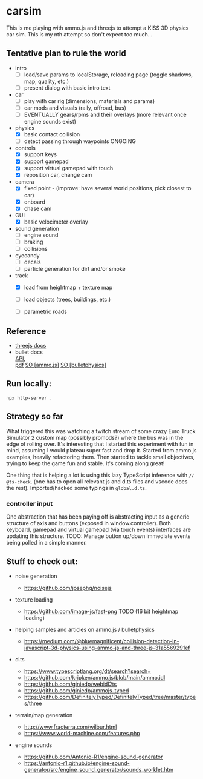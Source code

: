 # carsim

This is me playing with ammo.js and threejs to attempt a KISS 3D physics car sim.
This is my nth attempt so don't expect too much...


## Tentative plan to rule the world
- intro
    - [ ] load/save params to localStorage, reloading page (toggle shadows, map, quality, etc.)
    - [ ] present dialog with basic intro text
- car
    - [ ] play with car rig (dimensions, materials and params)
    - [ ] car mods and visuals (rally, offroad, bus)
    - [ ] EVENTUALLY gears/rpms and their overlays (more relevant once engine sounds exist)
- physics
    - [x] basic contact collision
    - [ ] detect passing through waypoints ONGOING
- controls
    - [x] support keys
    - [x] support gamepad
    - [x] support virtual gamepad with touch
    - [x] reposition car, change cam
- camera
    - [x] fixed point - (improve: have several world positions, pick closest to car)
    - [x] onboard
    - [x] chase cam
- GUI
    - [x] basic velocimeter overlay
- sound generation
    - [ ] engine sound
    - [ ] braking
    - [ ] collisions
- eyecandy
    - [ ] decals
    - [ ] particle generation for dirt and/or smoke
- track
    - [x] load from heightmap + texture map
    - [ ] load objects (trees, buildings, etc.)
    - [ ] parametric roads


## Reference

- [threejs docs](https://threejs.org/docs/)
- bullet docs  
[API](https://pybullet.org/Bullet/BulletFull/),  
[pdf](https://github.com/bulletphysics/bullet3/blob/master/docs/Bullet_User_Manual.pdf)
[SO [ammo.js]](https://stackoverflow.com/questions/tagged/ammo.js)
[SO [bulletphysics]](https://stackoverflow.com/questions/tagged/bulletphysics)


## Run locally:

    npx http-server .


## Strategy so far

What triggered this was watching a twitch stream of some crazy Euro Truck Simulator 2 custom map (possibly promods?) where the bus was in
the edge of rolling over. It's interesting that I started this experiment with fun in mind, assuming I would plateau super fast and drop it.
Started from ammo.js examples, heavily refactoring them. Then started to tackle small objectives, trying to keep the game fun and stable.
It's coming along great!

One thing that is helping a lot is using this lazy TypeScript inference with `// @ts-check`. (one has to open all relevant js and d.ts files and vscode does the rest).
Imported/hacked some typings in `global.d.ts`.


### controller input

One abstraction that has been paying off is abstracting input as a generic structure of axis and buttons (exposed in window.controller).
Both keyboard, gamepad and virtual gamepad (via touch events) interfaces are updating this structure.
TODO: Manage button up/down immediate events being polled in a simple manner.


## Stuff to check out:

- noise generation
    - https://github.com/josephg/noisejs

- texture loading
    - https://github.com/image-js/fast-png TODO (16 bit heightmap loading)

- helping samples and articles on ammo.js / bulletphysics
    - https://medium.com/@bluemagnificent/collision-detection-in-javascript-3d-physics-using-ammo-js-and-three-js-31a5569291ef

- d.ts
    - https://www.typescriptlang.org/dt/search?search=
    - https://github.com/kripken/ammo.js/blob/main/ammo.idl
    - https://github.com/giniedp/webidl2ts
    - https://github.com/giniedp/ammojs-typed
    - https://github.com/DefinitelyTyped/DefinitelyTyped/tree/master/types/three

- terrain/map generation
    - http://www.fracterra.com/wilbur.html
    - https://www.world-machine.com/features.php

- engine sounds
    - https://github.com/Antonio-R1/engine-sound-generator
    - https://antonio-r1.github.io/engine-sound-generator/src/engine_sound_generator/sounds_worklet.htm

